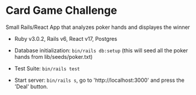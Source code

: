 # Card Game Challenge

Small Rails/React App that analyzes poker hands and displayes the winner

* Ruby v3.0.2, Rails v6, React v17, Postgres

* Database initialization: `bin/rails db:setup` (this will seed all the poker hands from lib/seeds/poker.txt)

* Test Suite: `bin/rails test`

* Start server: `bin/rails s`, go to 'http://localhost:3000' and press the 'Deal' button.
